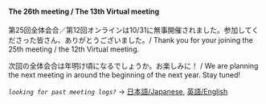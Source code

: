 #### The 26th meeting / The 13th Virtual meeting

第25回全体会合／第12回オンラインは10/31に無事開催されました。参加してくださった皆さん、ありがとうございました。/ Thank you for your joining the 25th meeting / the 12th Virtual meeting.

次回の全体会合は年明け頃になるでしょうか。お楽しみに！ / We are planning the next meeting in around the beginning of the next year.  Stay tuned!

*`looking for past meeting logs?`* → [日本語/Japanese](https://openchain-project.github.io/OpenChain-JWG/meeting-minutes.html), [英語/English](https://openchain-project.github.io/OpenChain-JWG/meeting-minutes_en.html)  
